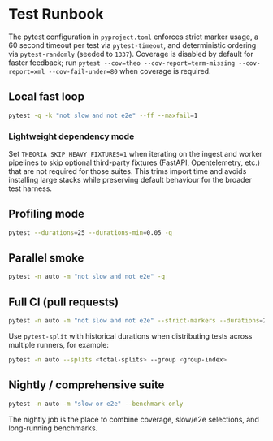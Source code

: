# Test Runbook

The pytest configuration in `pyproject.toml` enforces strict marker usage, a 60
second timeout per test via `pytest-timeout`, and deterministic ordering via
`pytest-randomly` (seeded to `1337`). Coverage is disabled by default for faster
feedback; run `pytest --cov=theo --cov-report=term-missing --cov-report=xml --cov-fail-under=80`
when coverage is required.

## Local fast loop

```bash
pytest -q -k "not slow and not e2e" --ff --maxfail=1
```

### Lightweight dependency mode

Set `THEORIA_SKIP_HEAVY_FIXTURES=1` when iterating on the ingest and worker
pipelines to skip optional third-party fixtures (FastAPI, Opentelemetry, etc.)
that are not required for those suites. This trims import time and avoids
installing large stacks while preserving default behaviour for the broader
test harness.

## Profiling mode

```bash
pytest --durations=25 --durations-min=0.05 -q
```

## Parallel smoke

```bash
pytest -n auto -m "not slow and not e2e" -q
```

## Full CI (pull requests)

```bash
pytest -n auto -m "not slow and not e2e" --strict-markers --durations=25
```

Use `pytest-split` with historical durations when distributing tests across
multiple runners, for example:

```bash
pytest -n auto --splits <total-splits> --group <group-index>
```

## Nightly / comprehensive suite

```bash
pytest -n auto -m "slow or e2e" --benchmark-only
```

The nightly job is the place to combine coverage, slow/e2e selections, and
long-running benchmarks.
